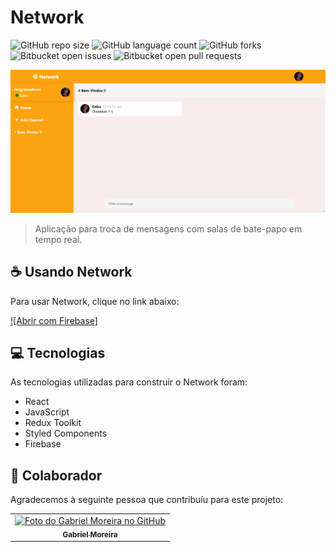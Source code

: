 # Network

![GitHub repo size](https://img.shields.io/github/repo-size/gabomoreira/network-react-redux?style=for-the-badge)
![GitHub language count](https://img.shields.io/github/languages/count/gabomoreira/network-react-redux?style=for-the-badge)
![GitHub forks](https://img.shields.io/github/forks/gabomoreira/network-react-redux?style=for-the-badge)
![Bitbucket open issues](https://img.shields.io/bitbucket/issues/gabomoreira/network-react-redux?style=for-the-badge)
![Bitbucket open pull requests](https://img.shields.io/bitbucket/pr-raw/gabomoreira/network-react-redux?style=for-the-badge)

<img src="img-project.png" alt="Network">

> Aplicação para troca de mensagens com salas de bate-papo em tempo real.

## ☕ Usando Network

Para usar Network, clique no link abaixo:

[![Abrir com Firebase]](https://network-react-redux.web.app/)

## 💻 Tecnologias

As tecnologias utilizadas para construir o Network foram:

- React
- JavaScript
- Redux Toolkit
- Styled Components
- Firebase

## 🤝 Colaborador

Agradecemos à seguinte pessoa que contribuíu para este projeto:

<table>
  <tr>
    <td align="center">
      <a href="https://github.com/gabomoreira">
        <img src="https://github.com/gabomoreira.png" width="100px;" alt="Foto do Gabriel Moreira no GitHub"/><br>
        <sub>
          <b>Gabriel Moreira</b>
        </sub>
      </a>
    </td>
  </tr>
</table>
